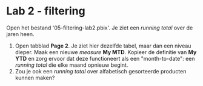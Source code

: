 # Lab 2 - filtering

Open het bestand '05-filtering-lab2.pbix'. Je ziet een *running total* over de jaren heen.

1. Open tabblad **Page 2**. Je ziet hier dezelfde tabel, maar dan een niveau dieper. Maak een nieuwe *measure* **My MTD**. Kopieer de definitie van **My YTD** en zorg ervoor dat deze functioneert als een "month-to-date": een *running total* die elke maand opnieuw begint.
2. Zou je ook een *running total* over alfabetisch gesorteerde producten kunnen maken?
